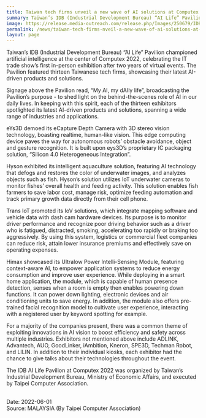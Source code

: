 ```yaml
---
title: Taiwan tech firms unveil a new wave of AI solutions at Computex 2022
summary: Taiwan’s IDB (Industrial Development Bureau) “AI Life” Pavilion championed artificial intelligence at the center of Computex 2022, celebrating the IT trade show’s first in-person exhibition after two years of virtual events.
image: https://release.media-outreach.com/release.php/Images/250679/IDB-Taiwan-Computex-2022.jpg#image-250679
permalink: /news/taiwan-tech-firms-nveil-a-new-wave-of-ai-solutions-at-computex-2022/
layout: page
---
```

Taiwan’s IDB (Industrial Development Bureau) “AI Life” Pavilion championed artificial intelligence at the center of Computex 2022, celebrating the IT trade show’s first in-person exhibition after two years of virtual events. The Pavilion featured thirteen Taiwanese tech firms, showcasing their latest AI-driven products and solutions.

Signage above the Pavilion read, “My AI, my dAIly life”, broadcasting the Pavilion’s purpose - to shed light on the behind-the-scenes role of AI in our daily lives. In keeping with this spirit, each of the thirteen exhibitors spotlighted its latest AI-driven products and solutions, spanning a wide range of industries and applications.

eYs3D demoed its eCapture Depth Camera with 3D stereo vision technology, boasting realtime, human-like vision. This edge computing device paves the way for autonomous robots’ obstacle avoidance, object and gesture recognition. It is built upon eys3D’s proprietary IC packaging solution, “Silicon 4.0 Heterogeneous Integration”.

Hyson exhibited its intelligent aquaculture solution, featuring AI technology that defogs and restores the color of underwater images, and analyzes objects such as fish. Hyson’s solution utilizes IoT underwater cameras to monitor fishes’ overall health and feeding activity. This solution enables fish farmers to save labor cost, manage risk, optimize feeding automation and track primary growth data directly from their cell phone.

Trans IoT promoted its IoV solutions, which integrate mapping software and vehicle data with dash cam hardware devices. Its purpose is to monitor driver performance and recognize poor driving behavior such as a driver who is fatigued, distracted, smoking, accelerating too rapidly or braking too aggressively. By using this system, logistics or commercial fleet companies can reduce risk, attain lower insurance premiums and effectively save on operating expenses.

Himax showcased its Ultralow Power Intelli-Sensing Module, featuring context-aware AI, to empower application systems to reduce energy consumption and improve user experience. While deploying in a smart home application, the module, which is capable of human presence detection, senses when a room is empty then enables powering down functions. It can power down lighting, electronic devices and air conditioning units to save energy. In addition, the module also offers pre-trained facial recognition model to cultivate user experience, interacting with a registered user by keyword spotting for example.

For a majority of the companies present, there was a common theme of exploiting innovations in AI vision to boost efficiency and safety across multiple industries. Exhibitors not mentioned above include ADLINK, Advantech, AUO, GoodLinker, iAmbition, Kneron, SPE3D, Techman Robot, and LILIN. In addition to their individual kiosks, each exhibitor had the chance to give talks about their technologies throughout the event.

The IDB AI Life Pavilion at Computex 2022 was organized by Taiwan’s Industrial Development Bureau, Ministry of Economic Affairs, and executed by Taipei Computer Association.

<br/>
Date: 2022-06-01
<br/> 
Source: MALAYSIA (By Taipei Computer Association)
